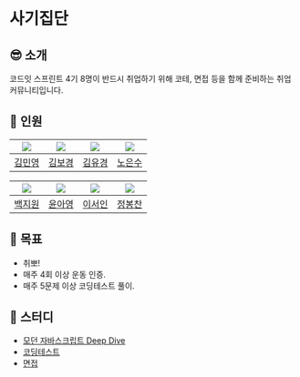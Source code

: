 # 사기집단

## 😎 소개

코드잇 스프린트 4기 8명이 반드시 취업하기 위해 코테, 면접 등을 함께 준비하는 취업 커뮤니티입니다.

## 🐤 인원

| ![](https://github.com/minyoung0503.png?size=100) | ![](https://github.com/bokeeeey.png?size=100) | ![](https://github.com/codingaring.png?size=100) | ![](https://github.com/whai2.png?size=100) |
| :-----------------------------------------------: | :-------------------------------------------: | :----------------------------------------------: | :----------------------------------------: |
|     [김민영](https://github.com/minyoung0503)     |     [김보경](https://github.com/bokeeeey)     |     [김유경](https://github.com/codingaring)     |     [노은수](https://github.com/whai2)     |

| ![](https://github.com/seolsis.png?size=100) | ![](https://github.com/ayoung-iya.png?size=100) | ![](https://github.com/Seoin02.png?size=100) | ![](https://github.com/devwqc.png?size=100) |
| :------------------------------------------: | :---------------------------------------------: | :------------------------------------------: | :-----------------------------------------: |
|     [백지원](https://github.com/seolsis)     |     [윤아영](https://github.com/ayoung-iya)     |     [이서인](https://github.com/Seoin02)     |     [정봉찬](https://github.com/devwqc)     |

## 🎯 목표

- 취뽀!
- 매주 4회 이상 운동 인증.
- 매주 5문제 이상 코딩테스트 풀이.

## 📜 스터디

- [모던 자바스크립트 Deep Dive](https://github.com/fraudgroup/js-deep-dive)
- [코딩테스트](https://github.com/fraudgroup/codingtest)
- [면접](https://github.com/fraudgroup/interview)
